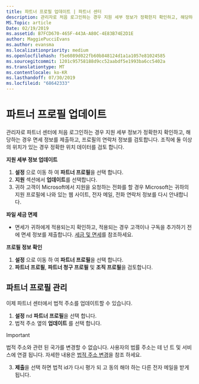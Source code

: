 ```yaml
---
title: 파트너 프로필 업데이트 | 파트너 센터
description: 관리자로 처음 로그인하는 경우 지원 세부 정보가 정확한지 확인하고, 해당하는 경우 면세 정보를 제출하고, 프로필의 연락처 정보를 검토합니다.
MS.Topic: article
Date: 02/19/2019
ms.assetid: B7FCD670-465F-443A-A80C-4E83B74E2D1E
author: MaggiePucciEvans
ms.author: evansma
ms.localizationpriority: medium
ms.openlocfilehash: f5e6089d022fb60b848124d1a1a1057e81024585
ms.sourcegitcommit: 1201c95758188d9cc52aabdf5e1993ba6cc5402a
ms.translationtype: MT
ms.contentlocale: ko-KR
ms.lasthandoff: 07/30/2019
ms.locfileid: "68642333"
---
```

# <a name="update-your-partner-profile"></a>파트너 프로필 업데이트


관리자로 파트너 센터에 처음 로그인하는 경우 지원 세부 정보가 정확한지 확인하고, 해당하는 경우 면세 정보를 제출하고, 프로필의 연락처 정보를 검토합니다. 조직에 둘 이상의 위치가 있는 경우 정확한 위치 데이터를 검토 합니다.

**지원 세부 정보 업데이트**

1.  **설정** 으로 이동 하 여 **파트너 프로필**을 선택 합니다.
2.  **지원** 섹션에서 **업데이트**를 선택합니다.
3.  귀하 고객이 Microsoft에서 지원을 요청하는 전화를 할 경우 Microsoft는 귀하의 지원 프로필에 나와 있는 웹 사이트, 전자 메일, 전화 연락처 정보를 다시 안내합니다.

**파일 세금 면제**

-   면세가 귀하에게 적용되는지 확인하고, 적용되는 경우 고객이나 구독을 추가하기 전에 면세 정보를 제출합니다. [세금 및 면세](tax-and-tax-exemptions.md)를 참조하세요.

**프로필 정보 확인**

1.  **설정** 으로 이동 하 여 **파트너 프로필**을 선택 합니다. 
2.  **파트너 프로필**, **파트너 청구 프로필** 및 **조직 프로필**을 검토합니다.

## <a name="manage-your-partner-profile"></a>파트너 프로필 관리 

이제 파트너 센터에서 법적 주소를 업데이트할 수 있습니다.

1. **설정** nd **파트너 프로필**을 선택 합니다. 
2. 법적 주소 옆의 **업데이트** 를 선택 합니다. 

>[!Important]
>법적 주소와 관련 된 국가를 변경할 수 없습니다. 사용자의 법률 주소는 테 넌 트 및 서비스에 연결 됩니다. 자세한 내용은 [법적 주소 변경](https://docs.microsoft.com/office365/admin/manage/change-address-contact-and-more?view=o365-worldwide)을 참조 하세요.

3. **제출**을 선택 하면 법적 id가 다시 평가 되 고 동의 해야 하는 다른 전자 메일을 받게 됩니다.



 



